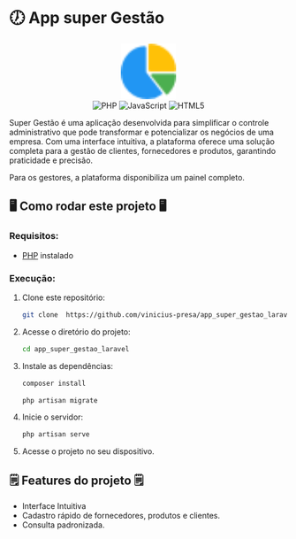 # 🕖 App super Gestão

<div align="center">
<img src="https://github.com/vinicius-presa/app_super_gestao_laravel/blob/master/public/img/logo.png" width="100" />


<div data-badges>
    <img src="https://img.shields.io/badge/PHP-777BB4?style=for-the-badge&logo=php&logoColor=white" alt="PHP" />
    <img src="https://img.shields.io/badge/javascript-%23F7DF1E.svg?style=for-the-badge&logo=javascript&logoColor=black" alt="JavaScript" />
    <img src="https://img.shields.io/badge/HTML5-E34F26?style=for-the-badge&logo=html5&logoColor=white" alt="HTML5" />
    
</div>
</div>

Super Gestão é uma aplicação desenvolvida para simplificar o controle administrativo que pode transformar e potencializar os negócios de uma empresa. Com uma interface intuitiva, a plataforma oferece uma solução completa para a gestão de clientes, fornecedores e produtos, garantindo praticidade e precisão.

Para os gestores, a plataforma disponibiliza um painel completo. 

## 🖥️ Como rodar este projeto 🖥️

### Requisitos:

- [PHP](https://www.php.net/) instalado

### Execução:

1. Clone este repositório:

   ```sh
   git clone  https://github.com/vinicius-presa/app_super_gestao_laravel
   ```

2. Acesse o diretório do projeto:

   ```sh
   cd app_super_gestao_laravel
   ```

3. Instale as dependências:

   ```sh
   composer install
   ```
   ```sh
   php artisan migrate
   ```

4. Inicie o servidor:

   ```sh
   php artisan serve
   ```

5. Acesse o projeto no seu dispositivo.

## 🗒️ Features do projeto 🗒️

- Interface Intuitiva
- Cadastro rápido de fornecedores, produtos e clientes.
- Consulta padronizada. 





